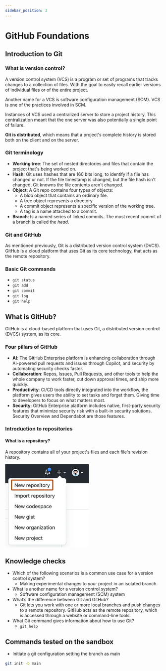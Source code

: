 ```yaml
---
sidebar_position: 2
---
```


# GitHub Foundations

## Introduction to Git

### What is version control?

A version control system (VCS) is a program or set of programs that tracks changes to a collection of files. With the goal to easily recall earlier versions of individual files or of the entire project.

Another name for a VCS is software configuration management (SCM). VCS is one of the practices involved in SCM.

Instances of VCS used a centralized server to store a project history. This centralization meant that the one server was also potentially a single point of failure.

**Git is distributed**, which means that a project's complete history is stored both on the client and on the server.

### Git terminology

- **Working tree**: The set of nested directories and files that contain the project that's being worked on.
- **Hash**: Git uses hashes that are 160 bits long, to identify if a file has changed or not. If the file timestamp is changed, but the file hash isn't changed, Git knowns the file contents aren't changed.
- **Object**: A Git repo contains four types of objects:
  - A blob object that contains an ordinary file.
  - A tree object represents a directory.
  - A commit object represents a specific version of the working tree.
  - A tag is a name attached to a commit.
- **Branch**: Is a named series of linked commits. The most recent commit of a branch is called the _head_.

### Git and GitHub

As mentioned previously, Git is a distributed version control system (DVCS). GitHub is a cloud platform that uses Git as its core technology, that acts as the remote repository.

### Basic Git commands

- `git status`
- `git add`
- `git commit`
- `git log`
- `git help`

## What is GitHub?

GitHub is a cloud-based platform that uses Git, a distributed version control (DVCS) system, as its core.

### Four pillars of GitHub

- **AI**: The GitHub Enterprise platform is enhancing collaboration through AI-powered pull requests and issues through Copilot, and security by automating security checks faster.
- **Collaboration**: Repos, Issues, Pull Requests, and other tools to help the whole company to work faster, cut down approval times, and ship more quickly.
- **Productivity**: CI/CD tools directly integrated into the workflow, the platform gives users the ability to set tasks and forget them. Giving time to developers to focus on what matters most.
- **Security**: GitHub Enterprise platform includes native, first-party security features that minimize security risk with a built-in security solutions. Security Overview and Dependabot are those features.

### Introduction to repositories

#### What is a repository?

A repository contains all of your project's files and each file's revision history.

![new repository](image.png)

## Knowledge checks

- Which of the following scenarios is a common use case for a version control system?
  - Making experimental changes to your project in an isolated branch.
- What is another name for a version control system?
  - Software configuration management (SCM) system
- What’s the difference between Git and GitHub?
  - Git lets you work with one or more local branches and push changes to a remote repository. GitHub acts as the remote repository, which is accessed through a website or command-line tools.
- What Git command gives information about how to use Git?
  - `git help`

## Commands tested on the sandbox

- Initiate a git configuration setting the branch as main

```bash
git init -b main
```
